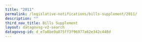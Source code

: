 ```yaml
---
title: "2011"
permalink: /legislative-notifications/bills-supplement/2011/
description: ""
third_nav_title: Bills Supplement
layout: datagovsg-v2-search
datagovsg-id: d_e7a8be9a875ff3f96977a62e342c448d
---
```

